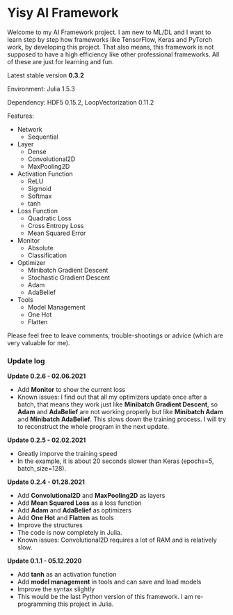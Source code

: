 # Yisy AI Framework

Welcome to my AI Framework project. I am new to ML/DL and I want to learn step by step how frameworks like TensorFlow, Keras and PyTorch work, by developing this project. That also means, this framework is not supposed to have a high efficiency like other professional frameworks. All of these are just for learning and fun. 

Latest stable version **0.3.2** 

Environment: Julia 1.5.3

Dependency: HDF5 0.15.2, LoopVectorization 0.11.2

Features: 

- Network
  - Sequential
- Layer
  - Dense
  - Convolutional2D
  - MaxPooling2D
- Activation Function
  - ReLU
  - Sigmoid
  - Softmax
  - tanh
- Loss Function
  - Quadratic Loss
  - Cross Entropy Loss
  - Mean Squared Error
- Monitor
  - Absolute
  - Classification
- Optimizer
  - Minibatch Gradient Descent
  - Stochastic Gradient Descent
  - Adam
  - AdaBelief
- Tools
  - Model Management
  - One Hot
  - Flatten

Please feel free to leave comments, trouble-shootings or advice (which are very valuable for me). 

### Update log
**Update 0.2.6 - 02.06.2021**
- Add **Monitor** to show the current loss
- Known issues: I find out that all my optimizers update once after a batch, that means they work just like **Minibatch Gradient Descent**, so **Adam** and **AdaBelief** are not working properly but like **Minibatch Adam** and **Minibatch AdaBelief**. This slows down the training process. I will try to reconstruct the whole program in the next update. 

**Update 0.2.5 - 02.02.2021**
- Greatly imporve the training speed
- In the example, it is about 20 seconds slower than Keras (epochs=5, batch_size=128). 

**Update 0.2.4 - 01.28.2021**
- Add **Convolutional2D** and **MaxPooling2D** as layers
- Add **Mean Squared Loss** as a loss function
- Add **Adam** and **AdaBelief** as optimizers
- Add **One Hot** and **Flatten** as tools
- Improve the structures
- The code is now completely in Julia. 
- Known issues: Convolutional2D requires a lot of RAM and is relatively slow. 

**Update 0.1.1 - 05.12.2020**
- Add **tanh** as an activation function
- Add **model management** in tools and can save and load models
- Improve the syntax slightly
- This would be the last Python version of this framework. I am re-programming this project in Julia. 
